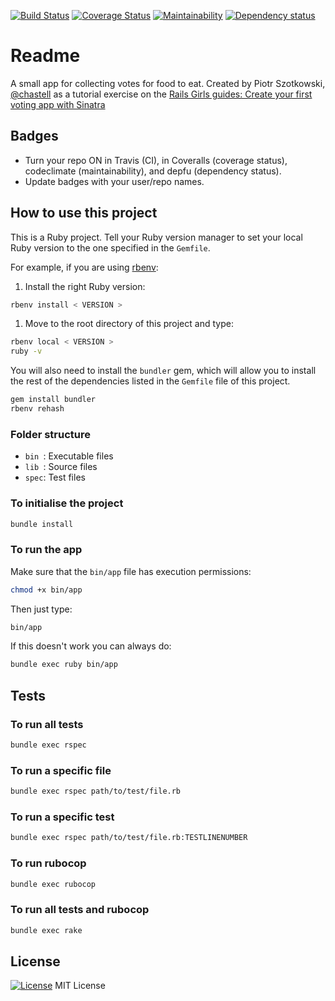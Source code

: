 [![Build Status](https://travis-ci.org/Matt-Warnock/suffragist_sinatra_app.svg?branch=master)](https://travis-ci.org/Matt-Warnock/suffragist_sinatra_app)
[![Coverage Status](https://coveralls.io/repos/github/Matt-Warnock/suffragist_sinatra_app/badge.svg?branch=master)](https://coveralls.io/github/Matt-Warnock/suffragist_sinatra_app?branch=master)
[![Maintainability](https://api.codeclimate.com/v1/badges/6bd6775ffbfc9fe649a7/maintainability)](https://codeclimate.com/github/Matt-Warnock/suffragist_sinatra_app/maintainability)
[![Dependency status](https://badges.depfu.com/badges/a5f9aa0eb83998a1a81f7b1298a0b4f8/overview.svg)](https://depfu.com/github/Matt-Warnock/suffragist_sinatra_app?project=Bundler)


# Readme

A small app for collecting votes for food to eat. Created by Piotr Szotkowski, [@chastell](https://twitter.com/chastell) as a tutorial exercise on the [Rails Girls guides: Create your first voting app with Sinatra](https://guides.railsgirls.com/sinatra-app)


## Badges

* Turn your repo ON in Travis (CI), in Coveralls (coverage status), codeclimate (maintainability), and depfu (dependency status).
* Update badges with your user/repo names.


## How to use this project

This is a Ruby project. Tell your Ruby version manager to set your local Ruby version to the one specified in the `Gemfile`.

For example, if you are using [rbenv](https://cbednarski.com/articles/installing-ruby/):

1. Install the right Ruby version:
  ```bash
  rbenv install < VERSION >
  ```
1. Move to the root directory of this project and type:
  ```bash
  rbenv local < VERSION >
  ruby -v
  ```

You will also need to install the `bundler` gem, which will allow you to install the rest of the dependencies listed in the `Gemfile` file of this project.

```bash
gem install bundler
rbenv rehash
```


### Folder structure

* `bin `: Executable files
* `lib `: Source files
* `spec`: Test files


### To initialise the project

```bash
bundle install
```


### To run the app

Make sure that the `bin/app` file has execution permissions:

```bash
chmod +x bin/app
```

Then just type:

```bash
bin/app
```

If this doesn't work you can always do:

```bash
bundle exec ruby bin/app
```

## Tests


### To run all tests


```bash
bundle exec rspec
```


### To run a specific file


```bash
bundle exec rspec path/to/test/file.rb
```


### To run a specific test

```bash
bundle exec rspec path/to/test/file.rb:TESTLINENUMBER
```


### To run rubocop

```bash
bundle exec rubocop
```


### To run all tests and rubocop

```bash
bundle exec rake
```


## License

[![License](https://img.shields.io/badge/mit-license-green.svg?style=flat)](https://opensource.org/licenses/mit)
MIT License

